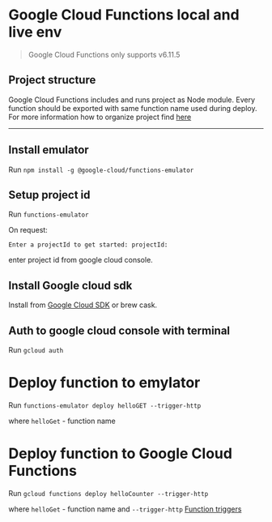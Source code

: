 # Google Cloud Functions local and live env

> Google Cloud Functions only supports v6.11.5

## Project structure

Google Cloud Functions includes and runs project as Node module. Every function should be exported with same function name used during deploy.
For more information how to organize project find [here](https://cloud.google.com/functions/docs/writing/)

---

## Install emulator

Run `npm install -g @google-cloud/functions-emulator`

## Setup project id 

Run `functions-emulator`

On request:

`Enter a projectId to get started: projectId:`

enter project id from google cloud console.

## Install Google cloud sdk

Install from [Google Cloud SDK](https://cloud.google.com/sdk/) or brew cask.


## Auth to google cloud console with terminal

Run `gcloud auth`


# Deploy function to emylator

Run `functions-emulator deploy helloGET --trigger-http`

where `helloGet` - function name

# Deploy function to Google Cloud Functions

Run `gcloud functions deploy helloCounter --trigger-http`

where `helloGet` - function name
and `--trigger-http` [Function triggers](https://cloud.google.com/functions/docs/concepts/events-triggers)



